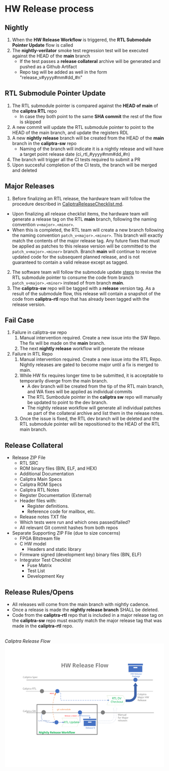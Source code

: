 # HW Release process

## Nightly

1. When the **HW Release Workflow** is triggered, the **RTL Submodule Pointer Update** flow is called
2. The **nightly-verilator** smoke test regression test will be executed against the HEAD of the **main** branch
    -  If the test passes a **release collateral** archive will be generated and pushed as a Github Artifact
    -  Repo tag will be added as well in the form "release_v#yyyy#mm#dd_#n"

## RTL Submodule Pointer Update

1. The RTL submodule pointer is compared against the **HEAD of main** of the **caliptra RTL** repo
    - In case they both point to the same **SHA commit** the rest of the flow is skipped 
2. A new commit will update the RTL submodule pointer to point to the HEAD of the main branch, and update the registers RDL
3. A new **nightly release** branch will be created from the HEAD of the **main** branch in the **caliptra-sw** repo
   - Naming of the branch will indicate it is a nightly release and will have a target point release date (ci_rtl_#yyyy#mm#dd_#n)
4. The branch will trigger all the CI tests required to submit a PR
5. Upon succesful completion of the CI tests, the branch will be merged and deleted

## Major Releases

1. Before finalizing an RTL release, the hardware team will follow the procedure described in [CaliptraReleaseChecklist.md](https://github.com/chipsalliance/caliptra-rtl/blob/cc37991e50f9213219d13f2e0d99b0ba5c7460e0/docs/CaliptraReleaseChecklist.md).
  - Upon finalizing all release checklist items, the hardware team will generate a release tag on the RTL **main** branch, following the naming convention `v<major>.<minor>`.
  - When this is completed, the RTL team will create a new branch following the naming convention `patch_v<major>.<minor>`. This branch will exactly match the contents of the major release tag. Any future fixes that must be applied as patches to this release version will be committed to the `patch_v<major>.<minor>` branch. Branch **main** will continue to receive updated code for the subsequent planned release, and is not guaranteed to contain a valid release except as tagged.
2. The software team will follow the submodule update [steps](#RTL-Submodule-Pointer-Update) to revise the RTL submodule pointer to consume the code from branch `patch_v<major>.<minor>` instead of from branch **main**. 
3. The **caliptra-sw** repo will be tagged with a **release** version tag. As a result of the submodule flow, this release will contain a snapshot of the code from **caliptra-rtl** repo that has already been tagged with the release version.

## Fail Case

1. Failure in caliptra-sw repo
    1. Manual intervention required. Create a new issue into the SW Repo. The fix will be made on the **main** branch.
    2. The next **nightly release** workflow will generate the release
2. Failure in RTL Repo
    1. Manual intervention required. Create a new issue into the RTL Repo. Nightly releases are gated to become major until a fix is merged to main.
    2. While HW fix requires longer time to be submitted, it is acceptable to temporarily diverge from the main branch.
        - A dev branch will be created from the tip of the RTL main branch, and WA fixes will be applied as individual commits
        - The RTL Sumbodule pointer in the **caliptra sw** repo will manually be updated to point to the dev branch.
        - The nightly release workflow will generate all individual patches as part of the collateral archive and list them in the release notes.
    3. Once the issue is fixed, the RTL dev branch will be deleted and the RTL submodule pointer will be repositioned to the HEAD of the RTL main branch.

## Release Collateral

- Release ZIP File
  - RTL SRC
  - ROM binary files (BIN, ELF, and HEX)
  - Additional Documentation
  - Caliptra Main Specs
  - Caliptra ROM Specs
  - Caliptra RTL Notes
  - Register Documentation (External)
  - Header files with:
    - Register definitions.
    - Reference code for mailbox, etc.
  - Release notes TXT file
  - Which tests were run and which ones passed/failed?
  - All relevant Git commit hashes from both repos
- Separate Supporting ZIP File (due to size concerns)
  - FPGA Bitstream file
  - C HW model
    - Headers and static library
  - Firmware signed (development key) binary files (BIN, ELF)
  - Integrator Test Checklist
    - Fuse Matrix
    - Test List
    - Development Key

## Release Rules/Opens

- All releases will come from the main branch with nightly cadence.
- Once a release is made the **nightly release branch** SHALL be deleted.
- Code from the **caliptra-rtl** repo that is included in a major release tag on the **caliptra-sw** repo must exactly match the major release tag that was made in the **caliptra-rtl** repo.

<br> *Caliptra Release Flow*
![Caliptra Release Flow Chart](doc/images/Caliptra_release_flow.svg)
